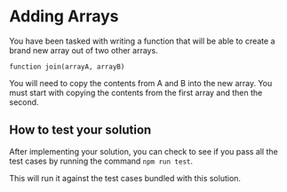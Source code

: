 # Adding Arrays

You have been tasked with writing a function that will be able to create a brand new array out of two other arrays.

```
function join(arrayA, arrayB)
```

You will need to copy the contents from A and B into the new array. You must start with copying the contents from the first array and then the second.

## How to test your solution

After implementing your solution, you can check to see if you pass all the test cases by running the command `npm run test`.

This will run it against the test cases bundled with this solution.

